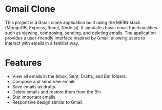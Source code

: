 # Gmail Clone

This project is a Gmail clone application built using the MERN stack (MongoDB, Express, React, Node.js). 
It simulates basic email functionalities such as viewing, composing, sending, and deleting emails. 
The application provides a user-friendly interface inspired by Gmail, allowing users to interact with emails in a familiar way.


# Features
- View all emails in the Inbox, Sent, Drafts, and Bin folders.
- Compose and send new emails.
- Save emails as drafts.
- Delete emails and restore them from the Bin.
- Star important emails.
- Responsive design similar to Gmail.

